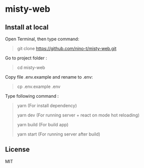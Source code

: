 # misty-web



## Install at local
Open Terminal, then type command:  
> git clone https://github.com/nino-t/misty-web.git

Go to project folder :
> cd misty-web

Copy file .env.example and rename to .env:

> cp .env.example .env

Type following command :  

> yarn (For install dependency)
>
> yarn dev (For running server + react on mode hot reloading)
>
> yarn build (For build app)
>
> yarn start (For running server after build)

## License
MIT